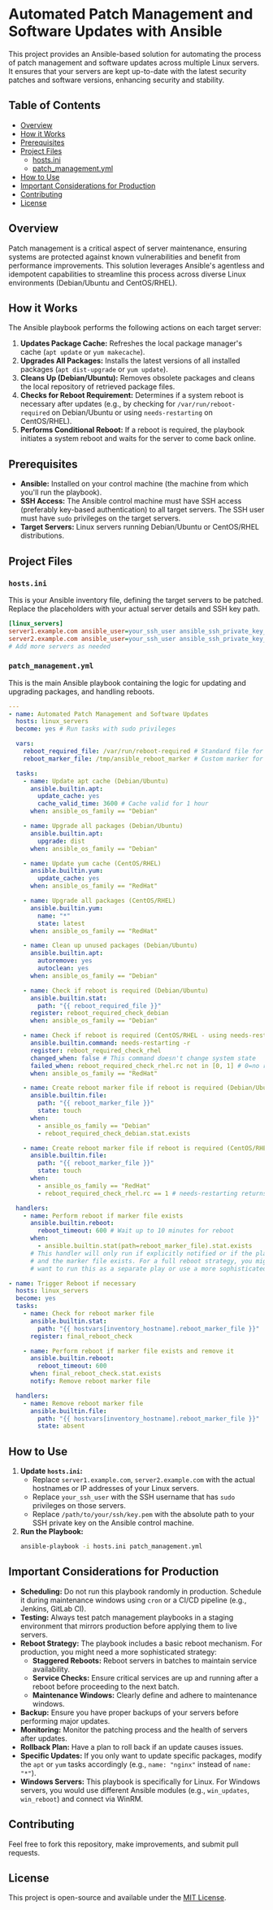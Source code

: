 # Automated Patch Management and Software Updates with Ansible

This project provides an Ansible-based solution for automating the process of patch management and software updates across multiple Linux servers. It ensures that your servers are kept up-to-date with the latest security patches and software versions, enhancing security and stability.

## Table of Contents

- [Overview](#overview)
- [How it Works](#how-it-works)
- [Prerequisites](#prerequisites)
- [Project Files](#project-files)
  - [hosts.ini](#hostsini)
  - [patch_management.yml](#patch_managementyml)
- [How to Use](#how-to-use)
- [Important Considerations for Production](#important-considerations-for-production)
- [Contributing](#contributing)
- [License](#license)

## Overview

Patch management is a critical aspect of server maintenance, ensuring systems are protected against known vulnerabilities and benefit from performance improvements. This solution leverages Ansible's agentless and idempotent capabilities to streamline this process across diverse Linux environments (Debian/Ubuntu and CentOS/RHEL).

## How it Works

The Ansible playbook performs the following actions on each target server:

1.  **Updates Package Cache:** Refreshes the local package manager's cache (`apt update` or `yum makecache`).
2.  **Upgrades All Packages:** Installs the latest versions of all installed packages (`apt dist-upgrade` or `yum update`).
3.  **Cleans Up (Debian/Ubuntu):** Removes obsolete packages and cleans the local repository of retrieved package files.
4.  **Checks for Reboot Requirement:** Determines if a system reboot is necessary after updates (e.g., by checking for `/var/run/reboot-required` on Debian/Ubuntu or using `needs-restarting` on CentOS/RHEL).
5.  **Performs Conditional Reboot:** If a reboot is required, the playbook initiates a system reboot and waits for the server to come back online.

## Prerequisites

*   **Ansible:** Installed on your control machine (the machine from which you'll run the playbook).
*   **SSH Access:** The Ansible control machine must have SSH access (preferably key-based authentication) to all target servers. The SSH user must have `sudo` privileges on the target servers.
*   **Target Servers:** Linux servers running Debian/Ubuntu or CentOS/RHEL distributions.

## Project Files

### `hosts.ini`

This is your Ansible inventory file, defining the target servers to be patched. Replace the placeholders with your actual server details and SSH key path.

```ini
[linux_servers]
server1.example.com ansible_user=your_ssh_user ansible_ssh_private_key_file=/path/to/your/ssh/key.pem
server2.example.com ansible_user=your_ssh_user ansible_ssh_private_key_file=/path/to/your/ssh/key.pem
# Add more servers as needed
```

### `patch_management.yml`

This is the main Ansible playbook containing the logic for updating and upgrading packages, and handling reboots.

```yaml
---
- name: Automated Patch Management and Software Updates
  hosts: linux_servers
  become: yes # Run tasks with sudo privileges

  vars:
    reboot_required_file: /var/run/reboot-required # Standard file for Debian/Ubuntu
    reboot_marker_file: /tmp/ansible_reboot_marker # Custom marker for Ansible

  tasks:
    - name: Update apt cache (Debian/Ubuntu)
      ansible.builtin.apt:
        update_cache: yes
        cache_valid_time: 3600 # Cache valid for 1 hour
      when: ansible_os_family == "Debian"

    - name: Upgrade all packages (Debian/Ubuntu)
      ansible.builtin.apt:
        upgrade: dist
      when: ansible_os_family == "Debian"

    - name: Update yum cache (CentOS/RHEL)
      ansible.builtin.yum:
        update_cache: yes
      when: ansible_os_family == "RedHat"

    - name: Upgrade all packages (CentOS/RHEL)
      ansible.builtin.yum:
        name: "*"
        state: latest
      when: ansible_os_family == "RedHat"

    - name: Clean up unused packages (Debian/Ubuntu)
      ansible.builtin.apt:
        autoremove: yes
        autoclean: yes
      when: ansible_os_family == "Debian"

    - name: Check if reboot is required (Debian/Ubuntu)
      ansible.builtin.stat:
        path: "{{ reboot_required_file }}"
      register: reboot_required_check_debian
      when: ansible_os_family == "Debian"

    - name: Check if reboot is required (CentOS/RHEL - using needs-restarting)
      ansible.builtin.command: needs-restarting -r
      register: reboot_required_check_rhel
      changed_when: false # This command doesn't change system state
      failed_when: reboot_required_check_rhel.rc not in [0, 1] # 0=no reboot, 1=reboot needed
      when: ansible_os_family == "RedHat"

    - name: Create reboot marker file if reboot is required (Debian/Ubuntu)
      ansible.builtin.file:
        path: "{{ reboot_marker_file }}"
        state: touch
      when:
        - ansible_os_family == "Debian"
        - reboot_required_check_debian.stat.exists

    - name: Create reboot marker file if reboot is required (CentOS/RHEL)
      ansible.builtin.file:
        path: "{{ reboot_marker_file }}"
        state: touch
      when:
        - ansible_os_family == "RedHat"
        - reboot_required_check_rhel.rc == 1 # needs-restarting returns 1 if reboot is needed

  handlers:
    - name: Perform reboot if marker file exists
      ansible.builtin.reboot:
        reboot_timeout: 600 # Wait up to 10 minutes for reboot
      when:
        - ansible.builtin.stat(path=reboot_marker_file).stat.exists
      # This handler will only run if explicitly notified or if the playbook finishes
      # and the marker file exists. For a full reboot strategy, you might
      # want to run this as a separate play or use a more sophisticated approach.

- name: Trigger Reboot if necessary
  hosts: linux_servers
  become: yes
  tasks:
    - name: Check for reboot marker file
      ansible.builtin.stat:
        path: "{{ hostvars[inventory_hostname].reboot_marker_file }}"
      register: final_reboot_check

    - name: Perform reboot if marker file exists and remove it
      ansible.builtin.reboot:
        reboot_timeout: 600
      when: final_reboot_check.stat.exists
      notify: Remove reboot marker file

  handlers:
    - name: Remove reboot marker file
      ansible.builtin.file:
        path: "{{ hostvars[inventory_hostname].reboot_marker_file }}"
        state: absent
```

## How to Use

1.  **Update `hosts.ini`:**
    *   Replace `server1.example.com`, `server2.example.com` with the actual hostnames or IP addresses of your Linux servers.
    *   Replace `your_ssh_user` with the SSH username that has `sudo` privileges on those servers.
    *   Replace `/path/to/your/ssh/key.pem` with the absolute path to your SSH private key on the Ansible control machine.
2.  **Run the Playbook:**
    ```bash
    ansible-playbook -i hosts.ini patch_management.yml
    ```

## Important Considerations for Production

*   **Scheduling:** Do not run this playbook randomly in production. Schedule it during maintenance windows using `cron` or a CI/CD pipeline (e.g., Jenkins, GitLab CI).
*   **Testing:** Always test patch management playbooks in a staging environment that mirrors production before applying them to live servers.
*   **Reboot Strategy:** The playbook includes a basic reboot mechanism. For production, you might need a more sophisticated strategy:
    *   **Staggered Reboots:** Reboot servers in batches to maintain service availability.
    *   **Service Checks:** Ensure critical services are up and running after a reboot before proceeding to the next batch.
    *   **Maintenance Windows:** Clearly define and adhere to maintenance windows.
*   **Backup:** Ensure you have proper backups of your servers before performing major updates.
*   **Monitoring:** Monitor the patching process and the health of servers after updates.
*   **Rollback Plan:** Have a plan to roll back if an update causes issues.
*   **Specific Updates:** If you only want to update specific packages, modify the `apt` or `yum` tasks accordingly (e.g., `name: "nginx"` instead of `name: "*"`).
*   **Windows Servers:** This playbook is specifically for Linux. For Windows servers, you would use different Ansible modules (e.g., `win_updates`, `win_reboot`) and connect via WinRM.

## Contributing

Feel free to fork this repository, make improvements, and submit pull requests.

## License

This project is open-source and available under the [MIT License](LICENSE).
